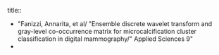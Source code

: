 title::

- "Fanizzi, Annarita, et al/ "Ensemble discrete wavelet transform and gray-level co-occurrence matrix for microcalcification cluster classification in digital mammography/" Applied Sciences 9"
-